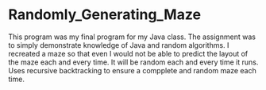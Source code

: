 Randomly_Generating_Maze
========================
This program was my final program for my Java class. The assignment was to simply demonstrate knowledge of Java and random algorithms. I recreated a maze so that even I would not be able to predict the layout of the maze each and every time. It will be random each and every time it runs. Uses recursive backtracking to ensure a compplete and random maze each time.
